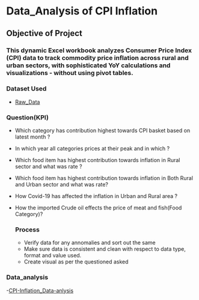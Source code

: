 # Data_Analysis of CPI Inflation
## Objective of Project
### This dynamic Excel workbook analyzes Consumer Price Index (CPI) data to track commodity price inflation across rural and urban sectors, with sophisticated YoY calculations and visualizations - without using pivot tables.
### Dataset Used
- <a href="https://github.com/Lakshmiart/Excel_Project/blob/main/CPI%20Inflation%20raw_dataset.csv"> Raw_Data <a/>

### Question(KPI)
- Which category has contribution highest towards CPI basket based on latest month ?
- In which year all categories prices at their peak and in which ?
- Which food item  has highest contribution towards inflation in Rural sector and what was rate ?
- Which food item  has highest contribution towards inflation in Both Rural and Urban sector and what was rate?
- How Covid-19 has affected the inflation in Urban and Rural area ?
- How the imported Crude oil effects the price of meat and fish(Food Category)?

  ### Process
  - Verify data for any annomalies and sort out the same
  - Make sure data is consistent and clean  with respect to data type, format and value used.
  - Create visual as per the questioned asked
### Data_analysis
-<a href ="https://github.com/HeyAbhiG/HeyAbhiG-CPI-Inflation-Data-analysis-on-Excel/blob/main/CPI%20Inflation%20data_analysis.xlsx">CPI-Inflation_Data-anlysis<a/>
